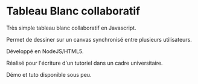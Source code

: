 Tableau Blanc collaboratif
====================

Très simple tableau blanc collaboratif en Javascript.

Permet de dessiner sur un canvas synchronisé entre plusieurs utilisateurs.

Développé en NodeJS/HTML5.

Réalisé pour l'écriture d'un tutoriel dans un cadre universitaire.



Démo et tuto disponible sous peu.
